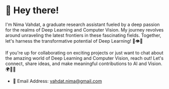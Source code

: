 # 👋 Hey there! 
 I'm Nima Vahdat, a graduate research assistant fueled by a deep passion for the realms of Deep Learning and Computer Vision. My journey revolves around unraveling the latest frontiers in these fascinating fields. Together, let's harness the transformative potential of Deep Learning! 🌟👁️🔬

If you're up for collaborating on exciting projects or just want to chat about the amazing world of Deep Learning and Computer Vision, reach out! Let's connect, share ideas, and make meaningful contributions to AI and Vision. 🌍🤝🧠

* 📧 Email Address: vahdat.nima@gmail.com
